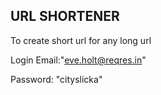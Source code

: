 ## URL SHORTENER

To create short url for any long url

Login Email:"eve.holt@reqres.in"

Password: "cityslicka"
